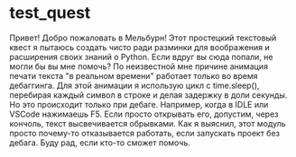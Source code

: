 # test_quest
Привет! Добро пожаловать в Мельбурн! 
Этот простецкий текстовый квест я пытаюсь создать чисто ради разминки для воображения и расширения своих знаний о Python.
Если вдруг вы сюда попали, не могли бы вы мне помочь? По неизвестной мне причине анимация печати текста "в реальном времени" работает только во время дебаггинга.
Для этой анимации я использую цикл с time.sleep(), перебирая каждый символ в строке и делая задержку в доли секунды. Но это происходит только при дебаге.
Например, когда в IDLE или VSCode нажимаешь F5. Если просто открывать его, допустим, через кончоль, текст высвечивается обрывками.
Как я выяснил, этот модуль просто почему-то отказывается работать, если запускать проект без дебага.
Буду рад, если кто-то сможет помочь.
